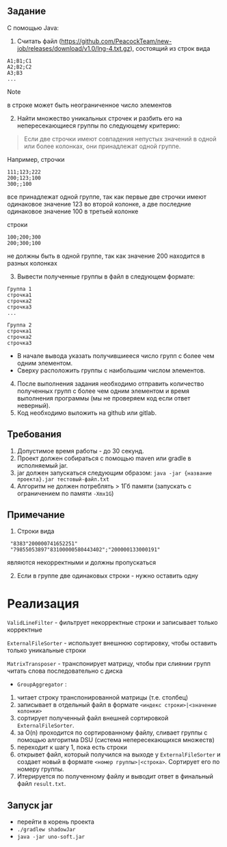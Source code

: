 ## Задание
С помощью Java:

1. Считать файл (https://github.com/PeacockTeam/new-job/releases/download/v1.0/lng-4.txt.gz), состоящий из строк вида

```
A1;B1;C1
A2;B2;C2
A3;B3
...
```
> [!NOTE]
> в строке может быть неограниченное число элементов

2. Найти множество уникальных строчек и разбить его на непересекающиеся группы по следующему критерию:
> Если две строчки имеют совпадения непустых значений в одной или более колонках, они принадлежат одной группе.

Например, строчки
```
111;123;222
200;123;100
300;;100
```

все принадлежат одной группе, так как первые две строчки имеют одинаковое значение 123 во второй колонке, а две последние одинаковое значение 100 в третьей колонке

строки

```
100;200;300
200;300;100
```

не должны быть в одной группе, так как значение 200 находится в разных колонках

3. Вывести полученные группы в файл в следующем формате:

```
Группа 1
строчка1
строчка2
строчка3
...

Группа 2 
строчка1
строчка2
строчка3
```

- В начале вывода указать получившиееся число групп с более чем одним элементом.
- Сверху расположить группы с наибольшим числом элементов.

4. После выполнения задания необходимо отправить количество полученных групп с более чем одним элементом и время выполнения программы (мы не проверяем код если ответ неверный).
5. Код необходимо выложить на github или gitlab.

## Требования
1. Допустимое время работы - до 30 секунд.
2. Проект должен собираться с помощью maven или gradle в исполняемый jar.
3. jar должен запускаться следующим образом: `java -jar {название проекта}.jar тестовый-файл.txt`
4. Алгоритм не должен потреблять > 1Гб памяти (запускать с ограничением по памяти `-Xmx1G`)

## Примечание
1. Строки вида
```
 "8383"200000741652251"
 "79855053897"83100000580443402";"200000133000191"
```
являются некорректными и должны пропускаться

2. Если в группе две одинаковых строки - нужно оставить одну

# Реализация

`ValidLineFilter` - фильтрует некорректные строки и записывает только корректные

`ExternalFileSorter` - использует внешнюю сортировку, чтобы оставить только уникальные строки

`MatrixTransposer` - транспонирует матрицу, чтобы при слиянии групп читать слова последовательно с диска

- `GroupAggregator` :
1. читает строку транспонированной матрицы (т.е. столбец)
2. записывает в отдельный файл в формате `<индекс строки>|<значение колонки>`
3. сортирует полученный файл внешней сортировкой `ExternalFileSorter`.
4. за O(n) проходится по сортированному файлу, сливает группы с помощью алгоритма DSU (система непересекающихся множеств)
5. переходит к шагу 1, пока есть строки
6. открывет файл, который получился на выходе у `ExternalFileSorter` и создает новый в формате
`<номер группы>|<строка>`. Сортирует его по номеру группы.
7. Итерируется по полученному файлу и выводит ответ в финальный файл `result.txt`.

## Запуск jar
- перейти в корень проекта 
- `./gradlew shadowJar`
- `java -jar uno-soft.jar `